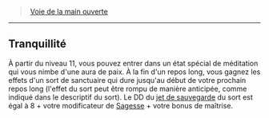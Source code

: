 ﻿> [Voie de la main ouverte](hd_monk_openhand.md)

---

## Tranquillité

À partir du niveau 11, vous pouvez entrer dans un état spécial de méditation qui vous nimbe d'une aura de paix. À la fin d'un repos long, vous gagnez les effets d'un sort de sanctuaire qui dure jusqu'au début de votre prochain repos long (l'effet du sort peut être rompu de manière anticipée, comme indiqué dans le descriptif du sort). Le DD du [jet de sauvegarde](hd_abilities_jets_de_sauvegarde.md) du sort est égal à 8 + votre modificateur de [Sagesse](hd_abilities_wisdom.md) + votre bonus de maîtrise.

